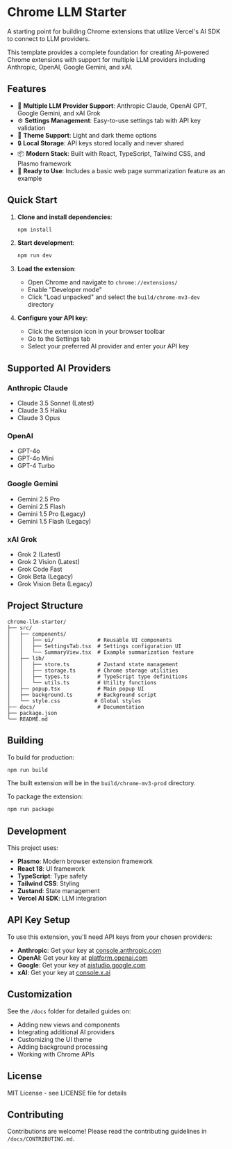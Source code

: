 # Chrome LLM Starter

A starting point for building Chrome extensions that utilize Vercel's AI SDK to connect to LLM providers.

This template provides a complete foundation for creating AI-powered Chrome extensions with support for multiple LLM providers including Anthropic, OpenAI, Google Gemini, and xAI.

## Features

- 🧠 **Multiple LLM Provider Support**: Anthropic Claude, OpenAI GPT, Google Gemini, and xAI Grok
- ⚙️ **Settings Management**: Easy-to-use settings tab with API key validation
- 🎨 **Theme Support**: Light and dark theme options
- 🔒 **Local Storage**: API keys stored locally and never shared
- 📦 **Modern Stack**: Built with React, TypeScript, Tailwind CSS, and Plasmo framework
- 🚀 **Ready to Use**: Includes a basic web page summarization feature as an example

## Quick Start

1. **Clone and install dependencies**:
   ```bash
   npm install
   ```

2. **Start development**:
   ```bash
   npm run dev
   ```

3. **Load the extension**:
   - Open Chrome and navigate to `chrome://extensions/`
   - Enable "Developer mode"
   - Click "Load unpacked" and select the `build/chrome-mv3-dev` directory

4. **Configure your API key**:
   - Click the extension icon in your browser toolbar
   - Go to the Settings tab
   - Select your preferred AI provider and enter your API key

## Supported AI Providers

### Anthropic Claude
- Claude 3.5 Sonnet (Latest)
- Claude 3.5 Haiku
- Claude 3 Opus

### OpenAI
- GPT-4o
- GPT-4o Mini
- GPT-4 Turbo

### Google Gemini
- Gemini 2.5 Pro
- Gemini 2.5 Flash
- Gemini 1.5 Pro (Legacy)
- Gemini 1.5 Flash (Legacy)

### xAI Grok
- Grok 2 (Latest)
- Grok 2 Vision (Latest)
- Grok Code Fast
- Grok Beta (Legacy)
- Grok Vision Beta (Legacy)

## Project Structure

```
chrome-llm-starter/
├── src/
│   ├── components/
│   │   ├── ui/              # Reusable UI components
│   │   ├── SettingsTab.tsx  # Settings configuration UI
│   │   └── SummaryView.tsx  # Example summarization feature
│   ├── lib/
│   │   ├── store.ts         # Zustand state management
│   │   ├── storage.ts       # Chrome storage utilities
│   │   ├── types.ts         # TypeScript type definitions
│   │   └── utils.ts         # Utility functions
│   ├── popup.tsx            # Main popup UI
│   ├── background.ts        # Background script
│   └── style.css           # Global styles
├── docs/                    # Documentation
├── package.json
└── README.md
```

## Building

To build for production:

```bash
npm run build
```

The built extension will be in the `build/chrome-mv3-prod` directory.

To package the extension:

```bash
npm run package
```

## Development

This project uses:
- **Plasmo**: Modern browser extension framework
- **React 18**: UI framework
- **TypeScript**: Type safety
- **Tailwind CSS**: Styling
- **Zustand**: State management
- **Vercel AI SDK**: LLM integration

## API Key Setup

To use this extension, you'll need API keys from your chosen providers:

- **Anthropic**: Get your key at [console.anthropic.com](https://console.anthropic.com)
- **OpenAI**: Get your key at [platform.openai.com](https://platform.openai.com)
- **Google**: Get your key at [aistudio.google.com](https://aistudio.google.com)
- **xAI**: Get your key at [console.x.ai](https://console.x.ai)

## Customization

See the `/docs` folder for detailed guides on:
- Adding new views and components
- Integrating additional AI providers
- Customizing the UI theme
- Adding background processing
- Working with Chrome APIs

## License

MIT License - see LICENSE file for details

## Contributing

Contributions are welcome! Please read the contributing guidelines in `/docs/CONTRIBUTING.md`.